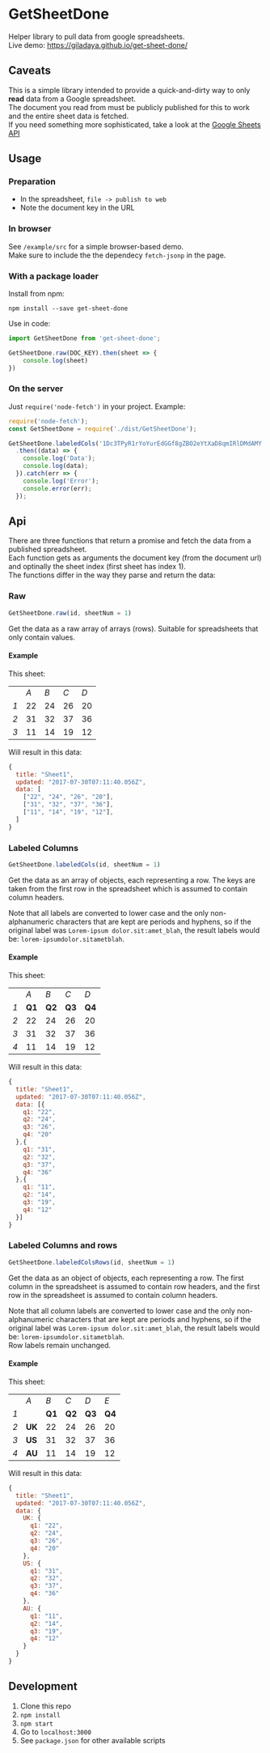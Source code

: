 # GetSheetDone
Helper library to pull data from google spreadsheets.   
Live demo: https://giladaya.github.io/get-sheet-done/

## Caveats
This is a simple library intended to provide a quick-and-dirty way to only **read** data from a Google spreadsheet.  
The document you read from must be publicly published for this to work and the entire sheet data is fetched.  
If you need something more sophisticated, take a look at  the [Google Sheets API](https://developers.google.com/sheets/api/)

## Usage 
### Preparation
- In the spreadsheet, `file -> publish to web`  
- Note the document key in the URL  

### In browser
See `/example/src` for a simple browser-based demo.  
Make sure to include the the dependecy `fetch-jsonp` in the page.

### With a package loader
Install from npm:  
```
npm install --save get-sheet-done
```

Use in code:  
```javascript
import GetSheetDone from 'get-sheet-done';

GetSheetDone.raw(DOC_KEY).then(sheet => {
    console.log(sheet)
})
```

### On the server
Just `require('node-fetch')` in your project. Example:
```javascript
require('node-fetch');
const GetSheetDone = require('./dist/GetSheetDone');

GetSheetDone.labeledCols('1Dc3TPyR1rYoYurEdGGf8gZBO2eYtXaD8qmIRlDMdAMY', 1)
  .then((data) => {
    console.log('Data');
    console.log(data);
  }).catch(err => {
    console.log('Error');
    console.error(err);
  });
```

## Api
There are three functions that return a promise and fetch the data from a published spreadsheet.  
Each function gets as arguments the document key (from the document url) and optinally the sheet index (first sheet has index 1).  
The functions differ in the way they parse and return the data:

### Raw
```javascript
GetSheetDone.raw(id, sheetNum = 1)
```
Get the data as a raw array of arrays (rows).
Suitable for spreadsheets that only contain values.

#### Example
This sheet:  

|     |     |     |     |     |
|-----|-----|-----|-----|-----|
|     | *A* | *B* | *C* | *D* |
| *1* | 22  | 24  | 26  | 20  |
| *2* | 31  | 32  | 37  | 36  |
| *3* | 11  | 14  | 19  | 12  |

Will result in this data:
```javascript
{
  title: "Sheet1",
  updated: "2017-07-30T07:11:40.056Z",
  data: [
    ["22", "24", "26", "20"],
    ["31", "32", "37", "36"],
    ["11", "14", "19", "12"],
  ]
}
```

### Labeled Columns
```javascript
GetSheetDone.labeledCols(id, sheetNum = 1)
```
Get the data as an array of objects, each representing a row. The keys are taken from the first row in the spreadsheet which is assumed to contain column headers.  

Note that all labels are converted to lower case and the only non-alphanumeric characters that are kept are periods and hyphens, so if the original label was `Lorem-ipsum dolor.sit:amet_blah`, the result labels would be: `lorem-ipsumdolor.sitametblah`.

#### Example
This sheet:  

|     |     |     |     |     |
|-----|-----|-----|-----|-----|
|     | *A* | *B* | *C* | *D* |
| *1* | **Q1** | **Q2** | **Q3** | **Q4** |
| *2* | 22  | 24  | 26  | 20  |
| *3* | 31  | 32  | 37  | 36  |
| *4* | 11  | 14  | 19  | 12  |
 
Will result in this data: 
```javascript
{
  title: "Sheet1",
  updated: "2017-07-30T07:11:40.056Z",
  data: [{
    q1: "22",
    q2: "24",
    q3: "26",
    q4: "20"
  },{
    q1: "31",
    q2: "32",
    q3: "37",
    q4: "36"
  },{
    q1: "11",
    q2: "14",
    q3: "19",
    q4: "12"
  }]
}
``` 

### Labeled Columns and rows
```javascript
GetSheetDone.labeledColsRows(id, sheetNum = 1)
```
Get the data as an object of objects, each representing a row. The first column in the spreadsheet is assumed to contain row headers, and the first row in the spreadsheet is assumed to contain column headers.  

Note that all column labels are converted to lower case and the only non-alphanumeric characters that are kept are periods and hyphens, so if the original label was `Lorem-ipsum dolor.sit:amet_blah`, the result labels would be: `lorem-ipsumdolor.sitametblah`.  
Row labels remain unchanged.

#### Example
This sheet:  

|     |        |        |        |        |        |
|-----|--------|--------|--------|--------|--------|
|     | *A*    | *B*    | *C*    | *D*    | *E*    |
| *1* |        | **Q1** | **Q2** | **Q3** | **Q4** |
| *2* | **UK** | 22     | 24     | 26     | 20     |
| *3* | **US** | 31     | 32     | 37     | 36     |
| *4* | **AU** | 11     | 14     | 19     | 12     |

Will result in this data: 
```javascript
{
  title: "Sheet1",
  updated: "2017-07-30T07:11:40.056Z",
  data: {
    UK: {
      q1: "22",
      q2: "24",
      q3: "26",
      q4: "20"
    },
    US: {
      q1: "31",
      q2: "32",
      q3: "37",
      q4: "36"
    },
    AU: {
      q1: "11",
      q2: "14",
      q3: "19",
      q4: "12"
    }
  }
}
``` 

## Development
1. Clone this repo
2. `npm install`
3. `npm start`
4. Go to `localhost:3000`
5. See `package.json` for other available scripts
